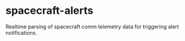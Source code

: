 # spacecraft-alerts
Realtime parsing of spacecraft comm telemetry data for triggering alert notifications.
